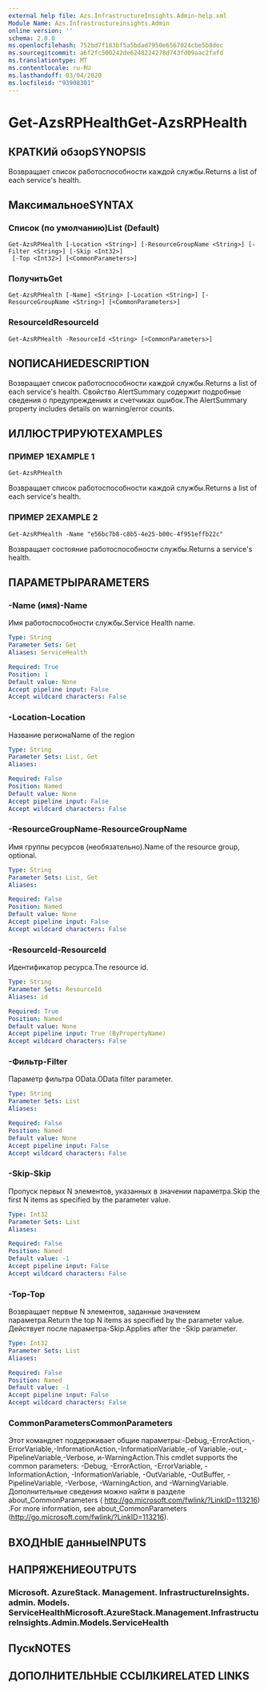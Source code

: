 ```yaml
---
external help file: Azs.InfrastructureInsights.Admin-help.xml
Module Name: Azs.Infrastructureinsights.Admin
online version: ''
schema: 2.0.0
ms.openlocfilehash: 752bd7f183bf5a5bdad7950e6567024cbe5b8dec
ms.sourcegitcommit: a6f2fc500242de6248224278d743fd09aac2fafd
ms.translationtype: MT
ms.contentlocale: ru-RU
ms.lasthandoff: 03/04/2020
ms.locfileid: "93908301"
---
```

# <span data-ttu-id="b1bfa-101">Get-AzsRPHealth</span><span class="sxs-lookup"><span data-stu-id="b1bfa-101">Get-AzsRPHealth</span></span>

## <span data-ttu-id="b1bfa-102">КРАТКИй обзор</span><span class="sxs-lookup"><span data-stu-id="b1bfa-102">SYNOPSIS</span></span>
<span data-ttu-id="b1bfa-103">Возвращает список работоспособности каждой службы.</span><span class="sxs-lookup"><span data-stu-id="b1bfa-103">Returns a list of each service's health.</span></span>

## <span data-ttu-id="b1bfa-104">Максимальное</span><span class="sxs-lookup"><span data-stu-id="b1bfa-104">SYNTAX</span></span>

### <span data-ttu-id="b1bfa-105">Список (по умолчанию)</span><span class="sxs-lookup"><span data-stu-id="b1bfa-105">List (Default)</span></span>
```
Get-AzsRPHealth [-Location <String>] [-ResourceGroupName <String>] [-Filter <String>] [-Skip <Int32>]
 [-Top <Int32>] [<CommonParameters>]
```

### <span data-ttu-id="b1bfa-106">Получить</span><span class="sxs-lookup"><span data-stu-id="b1bfa-106">Get</span></span>
```
Get-AzsRPHealth [-Name] <String> [-Location <String>] [-ResourceGroupName <String>] [<CommonParameters>]
```

### <span data-ttu-id="b1bfa-107">ResourceId</span><span class="sxs-lookup"><span data-stu-id="b1bfa-107">ResourceId</span></span>
```
Get-AzsRPHealth -ResourceId <String> [<CommonParameters>]
```

## <span data-ttu-id="b1bfa-108">NОПИСАНИЕ</span><span class="sxs-lookup"><span data-stu-id="b1bfa-108">DESCRIPTION</span></span>
<span data-ttu-id="b1bfa-109">Возвращает список работоспособности каждой службы.</span><span class="sxs-lookup"><span data-stu-id="b1bfa-109">Returns a list of each service's health.</span></span> <span data-ttu-id="b1bfa-110">Свойство AlertSummary содержит подробные сведения о предупреждениях и счетчиках ошибок.</span><span class="sxs-lookup"><span data-stu-id="b1bfa-110">The AlertSummary property includes details on warning/error counts.</span></span>

## <span data-ttu-id="b1bfa-111">ИЛЛЮСТРИРУЮТ</span><span class="sxs-lookup"><span data-stu-id="b1bfa-111">EXAMPLES</span></span>

### <span data-ttu-id="b1bfa-112">ПРИМЕР 1</span><span class="sxs-lookup"><span data-stu-id="b1bfa-112">EXAMPLE 1</span></span>
```
Get-AzsRPHealth
```

<span data-ttu-id="b1bfa-113">Возвращает список работоспособности каждой службы.</span><span class="sxs-lookup"><span data-stu-id="b1bfa-113">Returns a list of each service's health.</span></span>

### <span data-ttu-id="b1bfa-114">ПРИМЕР 2</span><span class="sxs-lookup"><span data-stu-id="b1bfa-114">EXAMPLE 2</span></span>
```
Get-AzsRPHealth -Name "e56bc7b8-c8b5-4e25-b00c-4f951effb22c"
```

<span data-ttu-id="b1bfa-115">Возвращает состояние работоспособности службы.</span><span class="sxs-lookup"><span data-stu-id="b1bfa-115">Returns a service's health.</span></span>

## <span data-ttu-id="b1bfa-116">ПАРАМЕТРЫ</span><span class="sxs-lookup"><span data-stu-id="b1bfa-116">PARAMETERS</span></span>

### <span data-ttu-id="b1bfa-117">-Name (имя)</span><span class="sxs-lookup"><span data-stu-id="b1bfa-117">-Name</span></span>
<span data-ttu-id="b1bfa-118">Имя работоспособности службы.</span><span class="sxs-lookup"><span data-stu-id="b1bfa-118">Service Health name.</span></span>

```yaml
Type: String
Parameter Sets: Get
Aliases: ServiceHealth

Required: True
Position: 1
Default value: None
Accept pipeline input: False
Accept wildcard characters: False
```

### <span data-ttu-id="b1bfa-119">-Location</span><span class="sxs-lookup"><span data-stu-id="b1bfa-119">-Location</span></span>
<span data-ttu-id="b1bfa-120">Название региона</span><span class="sxs-lookup"><span data-stu-id="b1bfa-120">Name of the region</span></span>

```yaml
Type: String
Parameter Sets: List, Get
Aliases:

Required: False
Position: Named
Default value: None
Accept pipeline input: False
Accept wildcard characters: False
```

### <span data-ttu-id="b1bfa-121">-ResourceGroupName</span><span class="sxs-lookup"><span data-stu-id="b1bfa-121">-ResourceGroupName</span></span>
<span data-ttu-id="b1bfa-122">Имя группы ресурсов (необязательно).</span><span class="sxs-lookup"><span data-stu-id="b1bfa-122">Name of the resource group, optional.</span></span>

```yaml
Type: String
Parameter Sets: List, Get
Aliases:

Required: False
Position: Named
Default value: None
Accept pipeline input: False
Accept wildcard characters: False
```

### <span data-ttu-id="b1bfa-123">-ResourceId</span><span class="sxs-lookup"><span data-stu-id="b1bfa-123">-ResourceId</span></span>
<span data-ttu-id="b1bfa-124">Идентификатор ресурса.</span><span class="sxs-lookup"><span data-stu-id="b1bfa-124">The resource id.</span></span>

```yaml
Type: String
Parameter Sets: ResourceId
Aliases: id

Required: True
Position: Named
Default value: None
Accept pipeline input: True (ByPropertyName)
Accept wildcard characters: False
```

### <span data-ttu-id="b1bfa-125">-Фильтр</span><span class="sxs-lookup"><span data-stu-id="b1bfa-125">-Filter</span></span>
<span data-ttu-id="b1bfa-126">Параметр фильтра OData.</span><span class="sxs-lookup"><span data-stu-id="b1bfa-126">OData filter parameter.</span></span>

```yaml
Type: String
Parameter Sets: List
Aliases:

Required: False
Position: Named
Default value: None
Accept pipeline input: False
Accept wildcard characters: False
```

### <span data-ttu-id="b1bfa-127">-Skip</span><span class="sxs-lookup"><span data-stu-id="b1bfa-127">-Skip</span></span>
<span data-ttu-id="b1bfa-128">Пропуск первых N элементов, указанных в значении параметра.</span><span class="sxs-lookup"><span data-stu-id="b1bfa-128">Skip the first N items as specified by the parameter value.</span></span>

```yaml
Type: Int32
Parameter Sets: List
Aliases:

Required: False
Position: Named
Default value: -1
Accept pipeline input: False
Accept wildcard characters: False
```

### <span data-ttu-id="b1bfa-129">-Top</span><span class="sxs-lookup"><span data-stu-id="b1bfa-129">-Top</span></span>
<span data-ttu-id="b1bfa-130">Возвращает первые N элементов, заданные значением параметра.</span><span class="sxs-lookup"><span data-stu-id="b1bfa-130">Return the top N items as specified by the parameter value.</span></span>
<span data-ttu-id="b1bfa-131">Действует после параметра-Skip.</span><span class="sxs-lookup"><span data-stu-id="b1bfa-131">Applies after the -Skip parameter.</span></span>

```yaml
Type: Int32
Parameter Sets: List
Aliases:

Required: False
Position: Named
Default value: -1
Accept pipeline input: False
Accept wildcard characters: False
```

### <span data-ttu-id="b1bfa-132">CommonParameters</span><span class="sxs-lookup"><span data-stu-id="b1bfa-132">CommonParameters</span></span>
<span data-ttu-id="b1bfa-133">Этот командлет поддерживает общие параметры:-Debug,-ErrorAction,-ErrorVariable,-InformationAction,-InformationVariable,-of Variable,-out,-PipelineVariable,-Verbose, и-WarningAction.</span><span class="sxs-lookup"><span data-stu-id="b1bfa-133">This cmdlet supports the common parameters: -Debug, -ErrorAction, -ErrorVariable, -InformationAction, -InformationVariable, -OutVariable, -OutBuffer, -PipelineVariable, -Verbose, -WarningAction, and -WarningVariable.</span></span> <span data-ttu-id="b1bfa-134">Дополнительные сведения можно найти в разделе about_CommonParameters ( http://go.microsoft.com/fwlink/?LinkID=113216) .</span><span class="sxs-lookup"><span data-stu-id="b1bfa-134">For more information, see about_CommonParameters (http://go.microsoft.com/fwlink/?LinkID=113216).</span></span>

## <span data-ttu-id="b1bfa-135">ВХОДНЫЕ данные</span><span class="sxs-lookup"><span data-stu-id="b1bfa-135">INPUTS</span></span>

## <span data-ttu-id="b1bfa-136">НАПРЯЖЕНИЕ</span><span class="sxs-lookup"><span data-stu-id="b1bfa-136">OUTPUTS</span></span>

### <span data-ttu-id="b1bfa-137">Microsoft. AzureStack. Management. InfrastructureInsights. admin. Models. ServiceHealth</span><span class="sxs-lookup"><span data-stu-id="b1bfa-137">Microsoft.AzureStack.Management.InfrastructureInsights.Admin.Models.ServiceHealth</span></span>

## <span data-ttu-id="b1bfa-138">Пуск</span><span class="sxs-lookup"><span data-stu-id="b1bfa-138">NOTES</span></span>

## <span data-ttu-id="b1bfa-139">ДОПОЛНИТЕЛЬНЫЕ ССЫЛКИ</span><span class="sxs-lookup"><span data-stu-id="b1bfa-139">RELATED LINKS</span></span>
